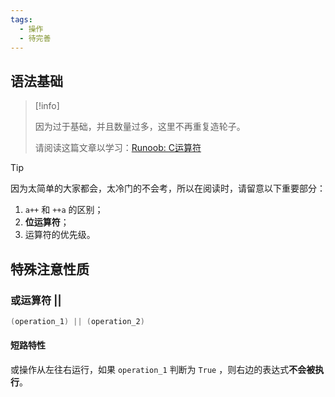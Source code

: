 ```yaml
---
tags:
  - 操作
  - 待完善
---
```

## 语法基础

> [!info] 
> 
> 因为过于基础，并且数量过多，这里不再重复造轮子。
> 
> 请阅读这篇文章以学习：[Runoob: C运算符](https://www.runoob.com/cprogramming/c-operators.html)

> [!tip] 
> 因为太简单的大家都会，太冷门的不会考，所以在阅读时，请留意以下重要部分：
> 1. `a++` 和 `++a` 的区别；
> 2. **位运算符**；
> 3. 运算符的优先级。

## 特殊注意性质

### 或运算符 ||

```c
(operation_1) || (operation_2)
```

#### 短路特性

或操作从左往右运行，如果 `operation_1` 判断为 `True` ，则右边的表达式**不会被执行**。
